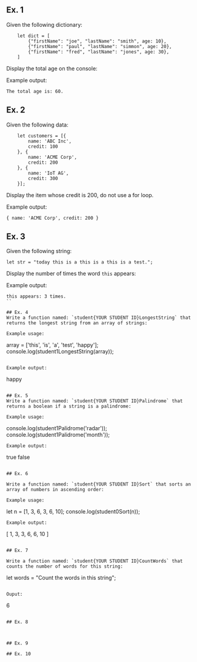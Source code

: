 ## Ex. 1

Given the following dictionary:

```
    let dict = [
        {"firstName": "joe", "lastName": "smith", age: 10},
        {"firstName": "paul", "lastName": "simmon", age: 20},
        {"firstName": "fred", "lastName": "jones", age: 30},
    ]
```

Display the total age on the console:

Example output:
```
The total age is: 60.
```

## Ex. 2

Given the following data:

```
    let customers = [{
        name: 'ABC Inc',
        credit: 100
    }, {
        name: 'ACME Corp',
        credit: 200
    }, {
        name: 'IoT AG',
        credit: 300
    }];
```

Display the item whose credit is 200, do not use a for loop.

Example output:
```
{ name: 'ACME Corp', credit: 200 }
```

## Ex. 3
Given the following string:

```
let str = "today this is a this is a this is a test.";
```

Display the number of times the word `this` appears:

Example output:
```
this appears: 3 times.
``

## Ex. 4
Write a function named: `student{YOUR STUDENT ID}LongestString` that returns the longest string from an array of strings:

Example usage:
```
array = ['this', 'is', 'a', 'test', 'happy'];
console.log(student1LongestString(array));
```

Example output:
```
happy
```

## Ex. 5
Write a function named: `student{YOUR STUDENT ID}Palindrome` that returns a boolean if a string is a palindrome:

Example usage:
```
console.log(student1Palidrome('radar'));
console.log(student1Palidrome('month'));
```
Example output:
```
true
false
```

## Ex. 6

Write a function named: `student{YOUR STUDENT ID}Sort` that sorts an array of numbers in ascending order:

Example usage:
```
let n = [1, 3, 6, 3, 6, 10];
console.log(student0Sort(n));
```
Example output:
```
[ 1, 3, 3, 6, 6, 10 ]
```

## Ex. 7

Write a function named: `student{YOUR STUDENT ID}CountWords` that counts the number of words for this string:

```
let words = "Count the words in this string";
```

Ouput:
```
6
```

## Ex. 8



## Ex. 9

## Ex. 10